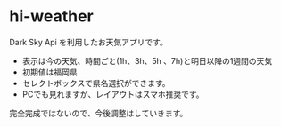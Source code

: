 # hi-weather

Dark Sky Api を利用したお天気アプリです。

- 表示は今の天気、時間ごと(1h、3h、5h 、7h)と明日以降の1週間の天気
- 初期値は福岡県
- セレクトボックスで県名選択ができます。
- PCでも見れますが、レイアウトはスマホ推奨です。

完全完成ではないので、今後調整はしていきます。